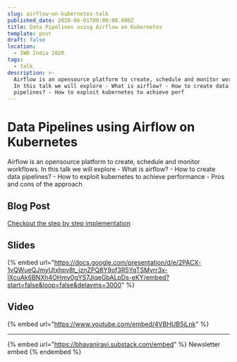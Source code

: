 ```yaml
---
slug: airflow-on-kubernetes-talk
published_date: 2020-06-01T00:00:00.000Z
title: Data Pipelines using Airflow on Kubernetes
template: post
draft: false
location:
  - IWD India 2020
tags:
  - talk
description: >-
  Airflow is an opensource platform to create, schedule and monitor workflows.
  In this talk we will explore - What is airflow? - How to create data
  pipelines? - How to exploit kubernetes to achieve perf
---
```


# Data Pipelines using Airflow on Kubernetes

Airflow is an opensource platform to create, schedule and monitor workflows. In this talk we will explore - What is airflow? - How to create data pipelines? - How to exploit kubernetes to achieve performance - Pros and cons of the approach

## Blog Post

[Checkout the step by step implementation](../blog/deploying-airflow-on-kubernetes/)

## Slides

{% embed url="https://docs.google.com/presentation/d/e/2PACX-1vQWueQJmyUtxhpv8t_jznZPQ8Y9of3R5YqTSMvrr3x-IXcuAk6BNXh4OHmy0gYS7JjqeGbALpDs-eKY/embed?start=false&loop=false&delayms=3000" %}

## Video

{% embed url="https://www.youtube.com/embed/4VBHUB5jLnk" %}

***

{% embed url="https://bhavaniravi.substack.com/embed" %}
Newsletter embed
{% endembed %}
